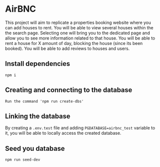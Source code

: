 # AirBNC

This project will aim to replicate a properties booking website where you can add houses to rent. You will be able to view several houses within the the search page. Selecting one will bring you to the dedicated page and allow you to see more information related to that house. You will be able to rent a house for X amount of day, blocking the house (since its been booked). You will be able to add reviews to houses and users.

## Install dependencies

```
npm i
```

## Creating and connecting to the database

```
Run the command 'npm run create-dbs'
```

## Linking the database

By creating a `.env.test` file and adding `PGDATABASE=airbnc_test` variable to it, you will be able to locally access the created database.

## Seed you database

```
npm run seed-dev
```
